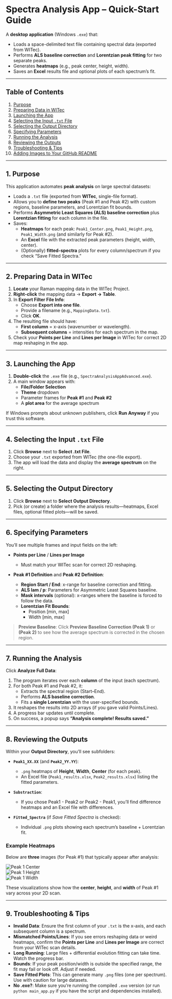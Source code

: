 # Spectra Analysis App – Quick-Start Guide

A **desktop application** (Windows `.exe`) that:
- Loads a space-delimited text file containing spectral data (exported from WITec).
- Performs **ALS baseline correction** and **Lorentzian peak fitting** for two separate peaks.
- Generates **heatmaps** (e.g., peak center, height, width).
- Saves an **Excel** results file and optional plots of each spectrum’s fit.

---

## Table of Contents

1. [Purpose](#purpose)  
2. [Preparing Data in WITec](#preparing-data-in-witec)  
3. [Launching the App](#launching-the-app)  
4. [Selecting the Input `.txt` File](#selecting-the-input-txt-file)  
5. [Selecting the Output Directory](#selecting-the-output-directory)  
6. [Specifying Parameters](#specifying-parameters)  
7. [Running the Analysis](#running-the-analysis)  
8. [Reviewing the Outputs](#reviewing-the-outputs)  
9. [Troubleshooting & Tips](#troubleshooting--tips)  
10. [Adding Images to Your GitHub README](#adding-images-to-your-github-readme)

---

## 1. Purpose

This application automates **peak analysis** on large spectral datasets:

- Loads a `.txt` file (exported from **WITec**, single-file format).  
- Allows you to **define two peaks** (Peak #1 and Peak #2) with custom regions, baseline parameters, and Lorentzian fit bounds.  
- Performs **Asymmetric Least Squares (ALS) baseline correction** plus **Lorentzian fitting** for each column in the file.  
- Saves:
  - **Heatmaps** for each peak: `Peak1_Center.png`, `Peak1_Height.png`, `Peak1_Width.png` (and similarly for Peak #2).  
  - An **Excel** file with the extracted peak parameters (height, width, center).  
  - (Optionally) **fitted-spectra** plots for every column/spectrum if you check “Save Fitted Spectra.”

---

## 2. Preparing Data in WITec

1. **Locate** your Raman mapping data in the WITec Project.  
2. **Right-click** the mapping data → **Export → Table**.  
3. In **Export Filter File Info**:
   - Choose **Export into one file**.  
   - Provide a filename (e.g., `MappingData.txt`).  
   - Click **OK**.  
4. The resulting file should have:
   - **First column** = x-axis (wavenumber or wavelength).  
   - **Subsequent columns** = intensities for each spectrum in the map.  
5. Check your **Points per Line** and **Lines per Image** in WITec for correct 2D map reshaping in the app.

---

## 3. Launching the App

1. **Double-click** the `.exe` file (e.g., `SpectraAnalysisAppAdvanced.exe`).  
2. A main window appears with:
   - **File/Folder Selection**  
   - **Theme** dropdown  
   - Parameter frames for **Peak #1** and **Peak #2**  
   - A **plot area** for the average spectrum  

If Windows prompts about unknown publishers, click **Run Anyway** if you trust this software.

---

## 4. Selecting the Input `.txt` File

1. Click **Browse** next to **Select .txt File**.  
2. Choose your `.txt` exported from WITec (the one-file export).  
3. The app will load the data and display the **average spectrum** on the right.

---

## 5. Selecting the Output Directory

1. Click **Browse** next to **Select Output Directory**.  
2. Pick (or create) a folder where the analysis results—heatmaps, Excel files, optional fitted plots—will be saved.

---

## 6. Specifying Parameters

You’ll see multiple frames and input fields on the left:

- **Points per Line** / **Lines per Image**  
  - Must match your WITec scan for correct 2D reshaping.  

- **Peak #1 Definition** and **Peak #2 Definition**:
  - **Region Start / End**: x-range for baseline correction and fitting.  
  - **ALS lam / p**: Parameters for Asymmetric Least Squares baseline.  
  - **Mask intervals** (optional): x-ranges where the baseline is forced to follow the data.  
  - **Lorentzian Fit Bounds**:
    - Position [min, max]  
    - Width [min, max]

> **Preview Baseline**: Click **Preview Baseline Correction (Peak 1)** or **(Peak 2)** to see how the average spectrum is corrected in the chosen region.

---

## 7. Running the Analysis

Click **Analyze Full Data**:

1. The program iterates over each **column** of the input (each spectrum).  
2. For both Peak #1 and Peak #2, it:
   - Extracts the spectral region (Start–End).  
   - Performs **ALS baseline correction**.  
   - Fits a **single Lorentzian** with the user-specified bounds.  
3. It reshapes the results into 2D arrays (if you gave valid Points/Lines).  
4. A progress bar updates until complete.  
5. On success, a popup says **“Analysis complete! Results saved.”**

---

## 8. Reviewing the Outputs

Within your **Output Directory**, you’ll see subfolders:

- **`Peak1_XX.XX`** (and **`Peak2_YY.YY`**):  
  - `.png` heatmaps of **Height**, **Width**, **Center** (for each peak).  
  - An Excel file (`Peak1_results.xlsx`, `Peak2_results.xlsx`) listing the fitted parameters.  

- **`Substraction`**:  
  - If you chose Peak1 - Peak2 or Peak2 - Peak1, you’ll find difference heatmaps and an Excel file with differences.

- **`Fitted_Spectra`** (if *Save Fitted Spectra* is checked):
  - Individual `.png` plots showing each spectrum’s baseline + Lorentzian fit.

### Example Heatmaps

Below are **three** images (for Peak #1) that typically appear after analysis:

![Peak 1 Center](Peak1_Center.png)  
![Peak 1 Height](Peak1_Height.png)  
![Peak 1 Width](Peak1_Width.png)

These visualizations show how the **center**, **height**, and **width** of Peak #1 vary across your 2D scan.

---

## 9. Troubleshooting & Tips

- **Invalid Data**: Ensure the first column of your `.txt` is the x-axis, and each subsequent column is a spectrum.  
- **Mismatched Points/Lines**: If you see errors reshaping data or weird heatmaps, confirm the **Points per Line** and **Lines per Image** are correct from your WITec scan details.  
- **Long Running**: Large files + differential evolution fitting can take time. Watch the progress bar.  
- **Bounds**: If your peak position/width is outside the specified range, the fit may fail or look off. Adjust if needed.  
- **Save Fitted Plots**: This can generate many `.png` files (one per spectrum). Use with caution for large datasets.  
- **No .exe?**: Make sure you’re running the compiled `.exe` version (or run `python main_app.py` if you have the script and dependencies installed).
